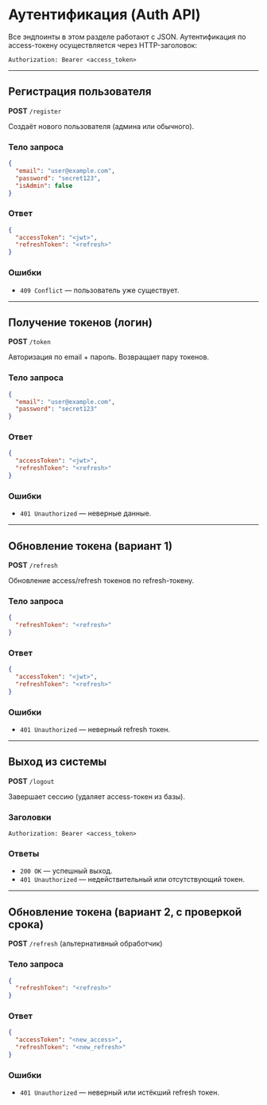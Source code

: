 # Аутентификация (Auth API)

Все эндпоинты в этом разделе работают с JSON.
Аутентификация по access-токену осуществляется через HTTP-заголовок:

```
Authorization: Bearer <access_token>
```

---

## Регистрация пользователя

**POST** `/register`

Создаёт нового пользователя (админа или обычного).

### Тело запроса

```json
{
  "email": "user@example.com",
  "password": "secret123",
  "isAdmin": false
}
```

### Ответ

```json
{
  "accessToken": "<jwt>",
  "refreshToken": "<refresh>"
}
```

### Ошибки

* `409 Conflict` — пользователь уже существует.

---

## Получение токенов (логин)

**POST** `/token`

Авторизация по email + пароль. Возвращает пару токенов.

### Тело запроса

```json
{
  "email": "user@example.com",
  "password": "secret123"
}
```

### Ответ

```json
{
  "accessToken": "<jwt>",
  "refreshToken": "<refresh>"
}
```

### Ошибки

* `401 Unauthorized` — неверные данные.

---

## Обновление токена (вариант 1)

**POST** `/refresh`

Обновление access/refresh токенов по refresh-токену.

### Тело запроса

```json
{
  "refreshToken": "<refresh>"
}
```

### Ответ

```json
{
  "accessToken": "<jwt>",
  "refreshToken": "<refresh>"
}
```

### Ошибки

* `401 Unauthorized` — неверный refresh токен.

---

## Выход из системы

**POST** `/logout`

Завершает сессию (удаляет access-токен из базы).

### Заголовки

```
Authorization: Bearer <access_token>
```

### Ответы

* `200 OK` — успешный выход.
* `401 Unauthorized` — недействительный или отсутствующий токен.

---

## Обновление токена (вариант 2, с проверкой срока)

**POST** `/refresh` (альтернативный обработчик)

### Тело запроса

```json
{
  "refreshToken": "<refresh>"
}
```

### Ответ

```json
{
  "accessToken": "<new_access>",
  "refreshToken": "<new_refresh>"
}
```

### Ошибки

* `401 Unauthorized` — неверный или истёкший refresh токен.
